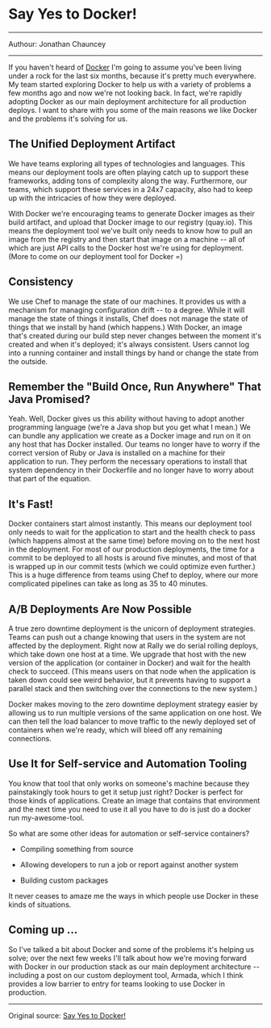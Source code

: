 # Say Yes to Docker!


---

Authour: Jonathan Chauncey

---

If you haven't heard of [Docker](http://www.docker.com/) I'm going to assume you've been living under a rock for the last six months, because it's pretty much everywhere. My team started exploring Docker to help us with a variety of problems a few months ago and now we're not looking back. In fact, we're rapidly adopting Docker as our main deployment architecture for all production deploys. I want to share with you some of the main reasons we like Docker and the problems it's solving for us.

## The Unified Deployment Artifact

We have teams exploring all types of technologies and languages. This means our deployment tools are often playing catch up to support these frameworks, adding tons of complexity along the way. Furthermore, our teams, which support these services in a 24x7 capacity, also had to keep up with the intricacies of how they were deployed.

With Docker we're encouraging teams to generate Docker images as their build artifact, and upload that Docker image to our registry (quay.io). This means the deployment tool we've built only needs to know how to pull an image from the registry and then start that image on a machine -- all of which are just API calls to the Docker host we're using for deployment. (More to come on our deployment tool for Docker =)

## Consistency

We use Chef to manage the state of our machines. It provides us with a mechanism for managing configuration drift -- to a degree. While it will manage the state of things it installs, Chef does not manage the state of things that we install by hand (which happens.) With Docker, an image that's created during our build step never changes between the moment it's created and when it's deployed; it's always consistent. Users cannot log into a running container and install things by hand or change the state from the outside.

## Remember the "Build Once, Run Anywhere" That Java Promised?

Yeah. Well, Docker gives us this ability without having to adopt another programming language (we're a Java shop but you get what I mean.) We can bundle any application we create as a Docker image and run on it on any host that has Docker installed. Our teams no longer have to worry if the correct version of Ruby or Java is installed on a machine for their application to run. They perform the necessary operations to install that system dependency in their Dockerfile and no longer have to worry about that part of the equation.

## It's Fast!

Docker containers start almost instantly. This means our deployment tool only needs to wait for the application to start and the health check to pass (which happens almost at the same time) before moving on to the next host in the deployment. For most of our production deployments, the time for a commit to be deployed to all hosts is around five minutes, and most of that is wrapped up in our commit tests (which we could optimize even further.) This is a huge difference from teams using Chef to deploy, where our more complicated pipelines can take as long as 35 to 40 minutes.

## A/B Deployments Are Now Possible

A true zero downtime deployment is the unicorn of deployment strategies. Teams can push out a change knowing that users in the system are not affected by the deployment. Right now at Rally we do serial rolling deploys, which take down one host at a time. We upgrade that host with the new version of the application (or container in Docker) and wait for the health check to succeed. (This means users on that node when the application is taken down could see weird behavior, but it prevents having to support a parallel stack and then switching over the connections to the new system.)

Docker makes moving to the zero downtime deployment strategy easier by allowing us to run multiple versions of the same application on one host. We can then tell the load balancer to move traffic to the newly deployed set of containers when we're ready, which will bleed off any remaining connections.

## Use It for Self-service and Automation Tooling

You know that tool that only works on someone's machine because they painstakingly took hours to get it setup just right? Docker is perfect for those kinds of applications. Create an image that contains that environment and the next time you need to use it all you have to do is just do a docker run my-awesome-tool.

So what are some other ideas for automation or self-service containers?

- Compiling something from source
 
- Allowing developers to run a job or report against another system

- Building custom packages

It never ceases to amaze me the ways in which people use Docker in these kinds of situations.

## Coming up ...

So I've talked a bit about Docker and some of the problems it's helping us solve; over the next few weeks I'll talk about how we're moving forward with Docker in our production stack as our main deployment architecture -- including a post on our custom deployment tool, Armada, which I think provides a low barrier to entry for teams looking to use Docker in production.

---

Original source: [Say Yes to Docker!](https://www.rallydev.com/community/engineering/say-yes-docker)